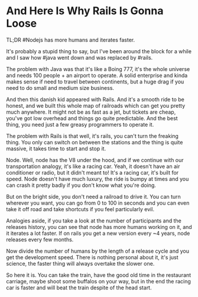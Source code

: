 # And Here Is Why Rails Is Gonna Loose

TL;DR #Nodejs has more humans and iterates faster.

It's probably a stupid thing to say, but I've been around the block for a while and I saw how #java went down and was replaced by #rails.

The problem with Java was that it's like a Boing 777, it's the whole universe and needs 100 people + an airport to operate. A solid enterprise and kinda makes sense if need to travel between continents, but a huge drag if you need to do small and medium size business.

And then this danish kid appeared with Rails. And it's a smooth ride to be honest, and we built this whole map of railroads which can get you pretty much anywhere. It might not be as fast as a jet, but tickets are cheap, you've got low overhead and things go quite predictable. And the best thing, you need just a few greasy programmers to operate it.

The problem with Rails is that well, it's rails, you can't turn the freaking thing. You only can switch on between the stations and the thing is quite massive, it takes time to start and stop it.

Node. Well, node has the V8 under the hood, and if we continue with our transportation analogy, it's like a racing car.
Yeah, it doesn't have an air conditioner or radio, but it didn't meant to! It's a racing car, it's built for speed. Node doesn't have much luxury, the ride is bumpy at times and you can crash it pretty badly if you don't know what you're doing.

But on the bright side, you don't need a railroad to drive it. You can turn wherever you want, you can go from 0 to 100 in seconds and you can even take it off road and take shortcuts if you feel particularly evil.

Analogies aside, if you take a look at the number of participants and the releases history, you can see that node has more humans working on it, and it iterates a lot faster. If on rails you get a new version every ~4 years, node releases every few months.

Now divide the number of humans by the length of a release cycle and you get the development speed. There is nothing personal about it, it's just science, the faster thing will always overtake the slower one.

So here it is. You can take the train, have the good old time in the restaurant carriage, maybe shoot some buffalos on your way, but in the end the racing car is faster and will beat the train despite of the head start.